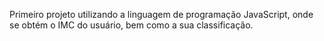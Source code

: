 Primeiro projeto utilizando a linguagem de programação JavaScript, onde se obtém o IMC do usuário, bem como a sua classificação.
